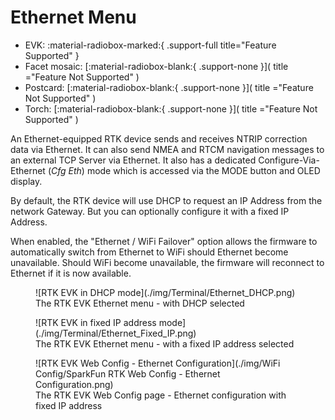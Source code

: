 # Ethernet Menu

<!--
Compatibility Icons
====================================================================================

:material-radiobox-marked:{ .support-full title="Feature Supported" }
:material-radiobox-indeterminate-variant:{ .support-partial title="Feature Partially Supported" }
:material-radiobox-blank:{ .support-none title="Feature Not Supported" }
-->

<div class="grid cards fill" markdown>

- EVK: :material-radiobox-marked:{ .support-full title="Feature Supported" }
- Facet mosaic: [:material-radiobox-blank:{ .support-none }]( title ="Feature Not Supported" )
- Postcard: [:material-radiobox-blank:{ .support-none }]( title ="Feature Not Supported" )
- Torch: [:material-radiobox-blank:{ .support-none }]( title ="Feature Not Supported" )

</div>

An Ethernet-equipped RTK device sends and receives NTRIP correction data via Ethernet. It can also send NMEA and RTCM navigation messages to an external TCP Server via Ethernet. It also has a dedicated Configure-Via-Ethernet (*Cfg Eth*) mode which is accessed via the MODE button and OLED display.

By default, the RTK device will use DHCP to request an IP Address from the network Gateway. But you can optionally configure it with a fixed IP Address.

When enabled, the "Ethernet / WiFi Failover" option allows the firmware to automatically switch from Ethernet to WiFi should Ethernet become unavailable. Should WiFi become unavailable, the firmware will reconnect to Ethernet if it is now available.

<figure markdown>
![RTK EVK in DHCP mode](./img/Terminal/Ethernet_DHCP.png)
<figcaption markdown>
The RTK EVK Ethernet menu - with DHCP selected
</figcaption>
</figure>

<figure markdown>
![RTK EVK in fixed IP address mode](./img/Terminal/Ethernet_Fixed_IP.png)
<figcaption markdown>
The RTK EVK Ethernet menu - with a fixed IP address selected
</figcaption>
</figure>

<figure markdown>
![RTK EVK Web Config - Ethernet Configuration](./img/WiFi Config/SparkFun RTK Web Config - Ethernet Configuration.png)
<figcaption markdown>
The RTK EVK Web Config page - Ethernet configuration with fixed IP address
</figcaption>
</figure>
